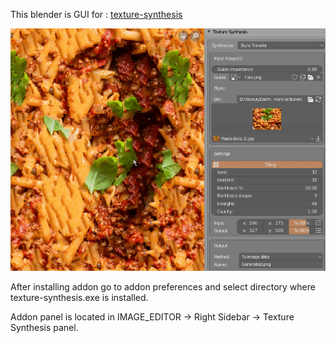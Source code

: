 This blender is GUI for : [texture-synthesis](https://github.com/EmbarkStudios/texture-synthesis)

![ts_ui.gif](./img/ts_ui.gif)

After installing addon go to addon preferences and select directory where texture-synthesis.exe is installed.

Addon panel is located in IMAGE_EDITOR -> Right Sidebar -> Texture Synthesis panel.
